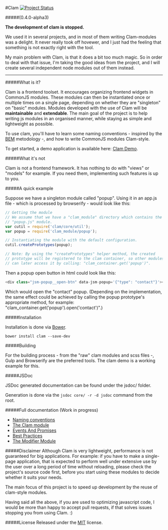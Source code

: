 #Clam
[![Project Status](http://stillmaintained.com/ZeeCoder/clam.png)](http://stillmaintained.com/ZeeCoder/clam)

#####(0.4.0-alpha3)

**The development of clam is stopped.**

We used it in several projects, and in most of them writing Clam-modules was a
delight. It never really took off hovewer, and I just had the feeling that
something is not exactly right with the tool.

My main problem with Clam, is that it does a bit too much magic.
So in order to deal with that issue, I'm taking the good ideas from the project,
and I will create several independent node modules out of them instead.

---

#####What is it?

Clam is a frontend toolset. It encourages organizing frontend widgets in
CommonJS modules. These modules can then be instantiated once or multiple times
on a single page, depending on whether they are "singleton" on "basic" modules.
Modules developed with the use of Clam will be
**maintainable** and **extendable**.
The main goal of the project is to help writing js modules in an organised
manner, while staying as simple and lightweight as possible.

To use clam, you'll have to learn some naming conventions - inspired by the
[BEM](http://bem.info/) metodology -, and how to write CommonJS modules
Clam-style.

To get started, a demo application is available here:
[Clam Demo](https://github.com/ZeeCoder/clam-demo).

#####What it's not

Clam is not a frontend framework. It has nothing to do with "views" or "models"
for example. If you need them, implementing such features is up to you.

#####A quick example

Suppose we have a singleton module called "popup". Using it in an app.js file -
which is processed by browserify - would look like this:

```js
// Getting the module
// We assume that we have a "clam_module" directory which contains the
// "popup.js" module.
var cutil = require('clam/core/util');
var popup = require('clam_module/popup');

// Instantiating the module with the default configuration.
cutil.createPrototypes(popup);

// Note: By using the "createPrototypes" helper method, the created
// prototype will be registered to the clam container, so other modules
// can later access it by calling: "clam_container.get('popup')".
```

Then a popup open button in html could look like this:

```js
<div class="jsm-popup__open-btn" data-jsm-popup='{"type": "contact"}'></div>
```

Which would open the "contact" popup. (Depending on the implementation, the same
effect could be achieved by calling the popup prototype's appropriate method,
for example: "clam_container.get('popup').open('contact')".)

#####Installation

Installation is done via [Bower](http://bower.io/).

```
bower install clam --save-dev
```

#####Building

For the building process - from the "raw" clam modules and scss files -, Gulp
and Browserify are the preferred tools. The clam demo is a working example for
this.

#####JSDoc

JSDoc generated documentation can be found under the jsdoc/ folder.

Generation is done via the `jsdoc core/ -r -d jsdoc` command from the root.

#####Full documentation (Work in progress)

- [Naming conventions](docs/naming_conventions.md)
- [The Clam module](docs/the_clam_module.md)
- [Events And Promises](docs/events_and_promises.md)
- [Best Practices](docs/best_practices.md)
- [The Modifier Module](docs/modifier_module.md)

#####Disclaimer
Although Clam is very lightweight, performance is not guaranteed for big
applications.
For example: if you have to make a single-page application, that is expected to
perform well under extensive use by the user over a long period of time without
reloading, please check the project's source code first, before you start using
these modules to decide whether it suits your needs.

The main focus of this project is to speed up development by the reuse of
clam-style modules.

Having said all the above, if you are used to optimizing javascript code, I
would be more than happy to accept pull requests, if that solves issues stopping
you from using Clam. :)

#####License
Released under the [MIT](LICENSE) license.
